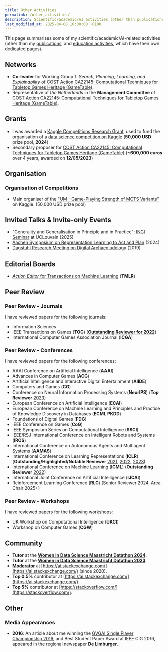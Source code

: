 ```yaml
---
title: Other Activities
permalink: /other_activities/
description: Scientific/academic/AI activities (other than publications and education activities).
last_modified_at: 2025-04-08 10:00:00 +0100
---
```


This page summarises some of my scientific/academic/AI-related activities (other than my [publications](/publications/), and
[education activities](/education/), which have their own dedicated pages).

## Networks

- **Co-leader** for Working Group 1: *Search, Planning, Learning, and Explainability* of [COST Action CA22145: Computational Techniques for Tabletop Games Heritage (GameTable)](https://www.cost.eu/actions/CA22145/).
- Representative of *the Netherlands* in the **Management Committee** of [COST Action CA22145: Computational Techniques for Tabletop Games Heritage (GameTable)](https://www.cost.eu/actions/CA22145/).

## Grants

- I was awarded a [Kaggle Competitions Research Grant](https://www.kaggle.com/competitions-research-grants), used to fund the organisation of a
[data science competition on Kaggle](https://www.kaggle.com/competitions/um-game-playing-strength-of-mcts-variants) (**50,000 USD** prize pool, **2024**)
- Secondary proposer for [COST Action CA22145: Computational Techniques for Tabletop Games Heritage (GameTable)](https://www.cost.eu/actions/CA22145/) (**~600,000 euros** over 4 years, awarded on **12/05/2023**)

## Organisation

### Organisation of Competitions

- Main organiser of the ["UM - Game-Playing Strength of MCTS Variants"](https://www.kaggle.com/competitions/um-game-playing-strength-of-mcts-variants) on Kaggle.
(50,000 USD prize pool)

## Invited Talks & Invite-only Events

- "Generality and Generalisation in Principle and in Practice": [INGI Seminar](https://www.linkedin.com/events/ingiseminarbydennissoemers7307407331636473856/) at UCLouvain (2025)
- [Aachen Symposium on Representation Learning to Act and Plan](https://symposium.ml.rwth-aachen.de/) (2024)
- [Dagstuhl Research Meeting on Digital Archaeoludology](https://www.dagstuhl.de/seminars/seminar-calendar/seminar-details/19153) (2019)

## Editorial Boards

- [*Action Editor* for Transactions on Machine Learning](https://jmlr.org/tmlr/editorial-board.html) (**TMLR**)

## Peer Review

### Peer Review - Journals

I have reviewed papers for the following journals:

- Information Sciences
- IEEE Transactions on Games (**TOG**) ([**Outstanding Reviewer for 2022**](https://www.linkedin.com/posts/ieee-transactions-on-games_during-the-closing-ceremony-of-the-ieee-conference-activity-7100898710305275905-xtKP/))
- International Computer Games Association Journal (**ICGA**)

### Peer Review - Conferences

I have reviewed papers for the following conferences:

- AAAI Conference on Artificial Intelligence (**AAAI**)
- Advances in Computer Games (**ACG**)
- Artificial Intelligence and Interactive Digital Entertainment (**AIIDE**)
- Computers and Games (**CG**)
- Conference on Neural Information Processing Systems (**NeurIPS**) (**Top Reviewer** [2023](https://neurips.cc/Conferences/2023/ProgramCommittee#top-reivewers))
- European Conference on Artificial Intelligence (**ECAI**)
- European Conference on Machine Learning and Principles and Practice of Knowledge Discovery in Databases (**ECML PKDD**)
- Foundations of Digital Games (**FDG**)
- IEEE Conference on Games (**CoG**)
- IEEE Symposium Series on Computational Intelligence (**SSCI**)
- IEEE/RSJ International Conference on Intelligent Robots and Systems (**IROS**)
- International Conference on Autonomous Agents and Multiagent Systems (**AAMAS**)
- International Conference on Learning Representations (**ICLR**) (**Outstanding/Highlighted/Notable Reviewer** [2021](https://iclr.cc/Conferences/2021/Reviewers), [2022](https://iclr.cc/Conferences/2022/Reviewers), [2023](https://iclr.cc/Conferences/2023/Reviewers))
- International Conference on Machine Learning (**ICML**) (**Outstanding Reviewer** [2022](https://icml.cc/Conferences/2022/Reviewers))
- International Joint Conference on Artificial Intelligence (**IJCAI**)
- Reinforcement Learning Conference (**RLC**) (Senior Reviewer 2024, Area Chair 2025+)

### Peer Review - Workshops

I have reviewed papers for the following workshops:

- UK Workshop on Computational Intelligence (**UKCI**)
- Workshop on Computer Games (**CGW**)

## Community

- **Tutor** at the **[Women in Data Science Maastricht Datathon 2024](https://www.maastrichtuniversity.nl/wids-maastricht-datathon-2024-team)**.
- **Tutor** at the **[Women in Data Science Maastricht Datathon 2023](https://www.maastrichtuniversity.nl/wids-maastricht-datathon-2023-team)**.
- **[Moderator](https://ai.stackexchange.com/users?tab=moderators)** at [https://ai.stackexchange.com/](https://ai.stackexchange.com/) (since 2020).
- **Top 0.5%** contributor at [https://ai.stackexchange.com/](https://ai.stackexchange.com/).
- **Top 5%** contributor at [https://stackoverflow.com/](https://stackoverflow.com/).

## Other

### Media Appearances

- **2016**: An article about me winning the [GVGAI Single Player Championship 2016](http://gvgai.net/championship.php?t=2016&t=sp), 
and Best Student Paper Award at IEEE CIG 2016, appeared in the regional newspaper **De Limburger**.
